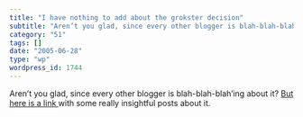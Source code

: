 ```yaml
---
title: "I have nothing to add about the grokster decision"
subtitle: "Aren’t you glad, since every other blogger is blah-blah-blah’ing about it? But here is a link"
category: "51"
tags: []
date: "2005-06-28"
type: "wp"
wordpress_id: 1744
---
```

Aren’t you glad, since every other blogger is blah-blah-blah’ing about it? [But here is a link ](http://www.eff.org/deeplinks/)with some really insightful posts about it.